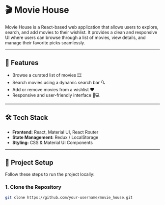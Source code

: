 # 🎬 Movie House

Movie House is a React-based web application that allows users to explore, search, and add movies to their wishlist. It provides a clean and responsive UI where users can browse through a list of movies, view details, and manage their favorite picks seamlessly.

---

## 🚀 Features

- Browse a curated list of movies 🎞️  
- Search movies using a dynamic search bar 🔍  
- Add or remove movies from a wishlist ❤️  
- Responsive and user-friendly interface 📱💻

---

## 🛠️ Tech Stack

- **Frontend:** React, Material UI, React Router  
- **State Management:** Redux / LocalStorage  
- **Styling:** CSS & Material UI Components

---

## 🧰 Project Setup

Follow these steps to run the project locally:

### 1. Clone the Repository
```bash
git clone https://github.com/your-username/movie_house.git
